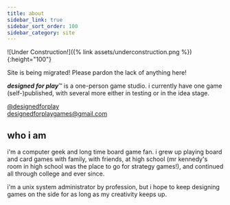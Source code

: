 ```yaml
---
title: about
sidebar_link: true
sidebar_sort_order: 100
sidebar_category: site
---
```


![Under Construction!]({% link assets/underconstruction.png %}){:height="100"}

Site is being migrated!  Please pardon the lack of anything here!

_**designed for play**_&trade; is a one-person game studio.  i currently have one game (self-)published, with several more either in testing or in the idea stage.

[@designedforplay](https://twitter.com/designedforplay)  
[designedforplaygames@gmail.com](mailto:designedforplaygames@gmail.com)

## who i am

i'm a computer geek and long time board game fan.  i grew up playing board and card games with family, with friends, at high school (mr kennedy's room in high school was the place to go for strategy games!), and continued all through college and ever since.

i'm a unix system administrator by profession, but i hope to keep designing games on the side for as long as my creativity keeps up.
